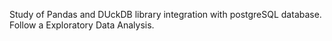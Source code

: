 Study of Pandas and DUckDB library integration with postgreSQL database. Follow a Exploratory Data Analysis.
